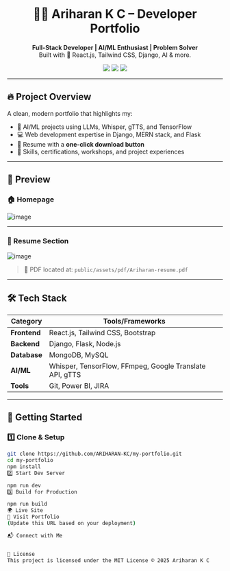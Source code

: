 <h1 align="center">👨‍💻 Ariharan K C – Developer Portfolio</h1>

<p align="center">
  <b>Full-Stack Developer | AI/ML Enthusiast | Problem Solver</b><br />
  Built with 💙 React.js, Tailwind CSS, Django, AI & more.
</p>

<p align="center">
  <img src="https://img.shields.io/github/deployments/ARIHARAN-KC/my-portfolio/production?label=deployment" />
  <img src="https://img.shields.io/badge/React-18.x-blue?logo=react" />
  <img src="https://img.shields.io/badge/Status-Active-brightgreen" />
</p>

---

## 🔥 Project Overview

A clean, modern portfolio that highlights my:

- 🧠 AI/ML projects using LLMs, Whisper, gTTS, and TensorFlow
- 💻 Web development expertise in Django, MERN stack, and Flask
- 📄 Resume with a **one-click download button**
- 💼 Skills, certifications, workshops, and project experiences

---

## 📸 Preview

### 🏠 Homepage

![image](https://github.com/user-attachments/assets/28fb94b4-5112-4619-b0c6-601c82b5c804)


---

### 📄 Resume Section

![image](https://github.com/user-attachments/assets/7c006a66-bc4f-464c-b403-0526896f6ea1)

> 📂 PDF located at: `public/assets/pdf/Ariharan-resume.pdf`

---

## 🛠 Tech Stack

| Category        | Tools/Frameworks                                          |
|----------------|-----------------------------------------------------------|
| **Frontend**    | React.js, Tailwind CSS, Bootstrap                        |
| **Backend**     | Django, Flask, Node.js                                   |
| **Database**    | MongoDB, MySQL                                           |
| **AI/ML**       | Whisper, TensorFlow, FFmpeg, Google Translate API, gTTS  |
| **Tools**       | Git, Power BI, JIRA                                      |

---

## 🚀 Getting Started

### 1️⃣ Clone & Setup

```bash
git clone https://github.com/ARIHARAN-KC/my-portfolio.git
cd my-portfolio
npm install
2️⃣ Start Dev Server

npm run dev
3️⃣ Build for Production

npm run build
🌍 Live Site
🔗 Visit Portfolio
(Update this URL based on your deployment)

📬 Connect with Me


📝 License
This project is licensed under the MIT License © 2025 Ariharan K C
